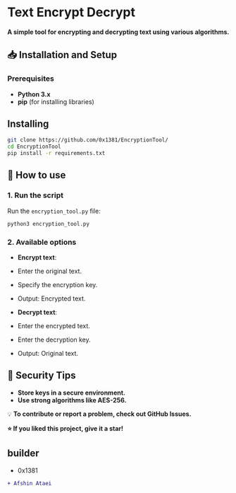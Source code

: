 # Text Encrypt Decrypt

**A simple tool for encrypting and decrypting text using various algorithms.**

## **📥 Installation and Setup** 

### **Prerequisites** 
- **Python 3.x** 
- **pip** (for installing libraries) 

## **Installing**

```bash
git clone https://github.com/0x1381/EncryptionTool/
cd EncryptionTool
pip install -r requirements.txt
```

## **🚀 How to use** 

### **1. Run the script** 
Run the `encryption_tool.py` file: 
```bash
python3 encryption_tool.py
```

### **2. Available options** 
- **Encrypt text**: 
- Enter the original text. 
- Specify the encryption key. 
- Output: Encrypted text. 

- **Decrypt text**: 
- Enter the encrypted text. 
- Enter the decryption key. 
- Output: Original text.

## **📌 Security Tips** 
- **Store keys in a secure environment.** 
- **Use strong algorithms like AES-256.** 


💡 **To contribute or report a problem, check out GitHub Issues.** 

**⭐ If you liked this project, give it a star!** 

## builder
- 0x1381
```diff
+ Afshin Ataei
```
